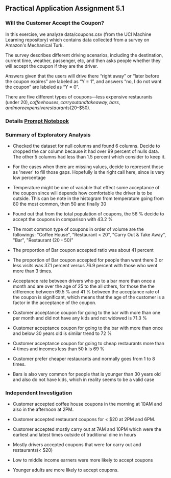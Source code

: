 ## Practical Application Assignment 5.1

### Will the Customer Accept the Coupon?

In this exercise, we analyze data/coupons.csv (from the UCI Machine Learning repository) which contains data collected from a survey
on Amazon's Mechanical Turk.  

The survey describes different driving scenarios, including the destination, current time, weather, passenger, etc, and then asks people 
whether they will accept the coupon if they are the driver. 

Answers given that the users will drive there “right away” or “later before the coupon expires” are labeled as “Y = 1”, 
and answers “no, I do not want the coupon” are labeled as “Y = 0”. 

There are five different types of coupons—less expensive restaurants (under $20), coffee houses, carry out and take away, bars,
and more expensive restaurants ($20–$50).

### Details [Prompt Notebook](./Mauricio_prompt.ipynb)

### Summary of Exploratory Analysis 

- Checked the dataset for null columns and found 6 columns. Decide to dropped the car column because it had over 99 percent of nulls data. 
  The other 5 columns had less than 1.5 percent which consider to keep it. 

- For the cases when there are missing values, decide to represent those as 'never' to fill those gaps. Hopefully is the right call here, since is very low percentage

- Temperature might be one of variable that effect some acceptance of the coupon since will depends how comfortable the driver is to be outside. 
  This can be note in the histogram from temperature going from 80 the most common, then 50 and finally 30

- Found out that from the total population of coupons, the 56 % decide to accept the coupons in comparison with 43.2 % 

- The most common type of coupons in order of volume are the followings: "Coffee House", "Restaurant < 20", "Carry Out & Take Away", "Bar", "Restaurant (20 - 50)"

- The proportion of Bar coupon accepted ratio was about 41 percent

- The proportion of Bar coupon accepted for people than went there 3 or less visits was 37.1 percent versus 76.9 percent with those who went more than 3 times.

- Acceptance rate between drivers who go to a bar more than once a month and are over the age of 25 to the all others, 
  for those the the difference between 69.5 % and 41 % between the acceptance rate of the coupon is significant, 
  which means that the age of the customer is a factor in the acceptance of the coupon.

- Customer acceptance coupon for going to the bar with more than one per month and did not have any kids and not widowed is 71.3 %

- Customer acceptance coupon for going to the bar with more than once and below 30 years old is similar trend to 72 %

- Customer acceptance coupon for going to cheap restaurants more than 4 times and incomes less than 50 k is 69 %
    
- Customer prefer cheaper restaurants and normally goes from 1 to 8 times.

- Bars is also very common for people that is younger than 30 years old and also do not have kids, which in reality seems to be a valid case

### Independent Investigation

- Customer accepted coffee house coupons in the morning at 10AM and also in the afternoon at 2PM.

- Customer accepted restaurant coupons for < $20 at 2PM and 6PM.

- Customer accepted mostly carry out at 7AM and 10PM which were the earliest and latest times outside of traditional dine in hours

- Mostly drivers accepted coupons that were for carry out and restaurants(< $20)

- Low to middle income earners were more likely to accept coupons

- Younger adults are more likely to accept coupons.
